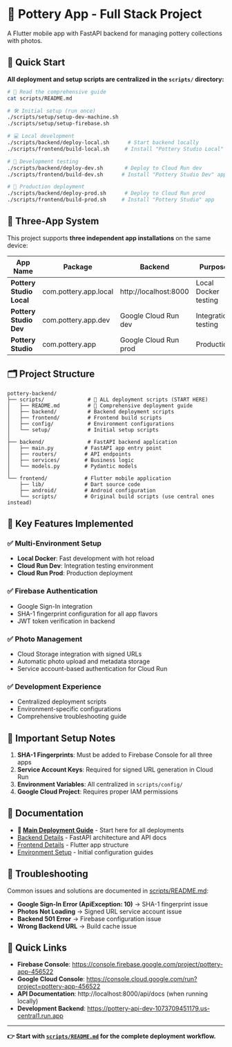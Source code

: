 # 🏺 Pottery App - Full Stack Project

A Flutter mobile app with FastAPI backend for managing pottery collections with photos.

## 🎯 Quick Start

**All deployment and setup scripts are centralized in the `scripts/` directory:**

```bash
# 📖 Read the comprehensive guide
cat scripts/README.md

# 🛠️ Initial setup (run once)
./scripts/setup/setup-dev-machine.sh
./scripts/setup/setup-firebase.sh

# 💻 Local development
./scripts/backend/deploy-local.sh      # Start backend locally
./scripts/frontend/build-local.sh     # Install "Pottery Studio Local" app

# 🧪 Development testing
./scripts/backend/deploy-dev.sh       # Deploy to Cloud Run dev
./scripts/frontend/build-dev.sh      # Install "Pottery Studio Dev" app

# 🚀 Production deployment
./scripts/backend/deploy-prod.sh      # Deploy to Cloud Run prod
./scripts/frontend/build-prod.sh     # Install "Pottery Studio" app
```

## 📱 Three-App System

This project supports **three independent app installations** on the same device:

| App Name | Package | Backend | Purpose |
|----------|---------|---------|---------|
| **Pottery Studio Local** | com.pottery.app.local | http://localhost:8000 | Local Docker testing |
| **Pottery Studio Dev** | com.pottery.app.dev | Google Cloud Run dev | Integration testing |
| **Pottery Studio** | com.pottery.app | Google Cloud Run prod | Production |

## 🗂️ Project Structure

```
pottery-backend/
├── scripts/              # 🎯 ALL deployment scripts (START HERE)
│   ├── README.md         # 📖 Comprehensive deployment guide
│   ├── backend/          # Backend deployment scripts
│   ├── frontend/         # Frontend build scripts
│   ├── config/           # Environment configurations
│   └── setup/            # Initial setup scripts
│
├── backend/              # FastAPI backend application
│   ├── main.py          # FastAPI app entry point
│   ├── routers/         # API endpoints
│   ├── services/        # Business logic
│   └── models.py        # Pydantic models
│
└── frontend/            # Flutter mobile application
    ├── lib/             # Dart source code
    ├── android/         # Android configuration
    └── scripts/         # Original build scripts (use central ones instead)
```

## 🔧 Key Features Implemented

### ✅ Multi-Environment Setup
- **Local Docker**: Fast development with hot reload
- **Cloud Run Dev**: Integration testing environment
- **Cloud Run Prod**: Production deployment

### ✅ Firebase Authentication
- Google Sign-In integration
- SHA-1 fingerprint configuration for all app flavors
- JWT token verification in backend

### ✅ Photo Management
- Cloud Storage integration with signed URLs
- Automatic photo upload and metadata storage
- Service account-based authentication for Cloud Run

### ✅ Development Experience
- Centralized deployment scripts
- Environment-specific configurations
- Comprehensive troubleshooting guide

## 🚨 Important Setup Notes

1. **SHA-1 Fingerprints**: Must be added to Firebase Console for all three apps
2. **Service Account Keys**: Required for signed URL generation in Cloud Run
3. **Environment Variables**: All centralized in `scripts/config/`
4. **Google Cloud Project**: Requires proper IAM permissions

## 📖 Documentation

- **🎯 [Main Deployment Guide](scripts/README.md)** - Start here for all deployments
- [Backend Details](backend/README.md) - FastAPI architecture and API docs
- [Frontend Details](frontend/README.md) - Flutter app structure
- [Environment Setup](scripts/setup/) - Initial configuration guides

## 🛟 Troubleshooting

Common issues and solutions are documented in [scripts/README.md](scripts/README.md#-troubleshooting):

- **Google Sign-In Error (ApiException: 10)** → SHA-1 fingerprint issue
- **Photos Not Loading** → Signed URL service account issue
- **Backend 501 Error** → Firebase configuration issue
- **Wrong Backend URL** → Build cache issue

## 🔗 Quick Links

- **Firebase Console**: https://console.firebase.google.com/project/pottery-app-456522
- **Google Cloud Console**: https://console.cloud.google.com/run?project=pottery-app-456522
- **API Documentation**: http://localhost:8000/api/docs (when running locally)
- **Development Backend**: https://pottery-api-dev-1073709451179.us-central1.run.app

---

**👉 Start with [`scripts/README.md`](scripts/README.md) for the complete deployment workflow.**
